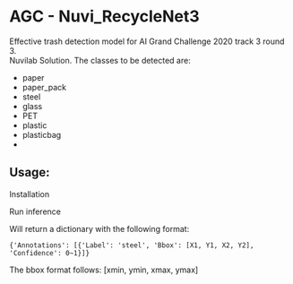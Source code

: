 # AGC - Nuvi_RecycleNet3

Effective trash detection model for AI Grand Challenge 2020 track 3 round 3.  
Nuvilab Solution.
The classes to be detected are:

- paper
- paper_pack
- steel
- glass
- PET
- plastic
- plasticbag
- 
## Usage:

Installation


Run inference

Will return a dictionary with the following format:  

    {'Annotations': [{'Label': 'steel', 'Bbox': [X1, Y1, X2, Y2], 'Confidence': 0~1}]}

The bbox format follows: [xmin, ymin, xmax, ymax]
